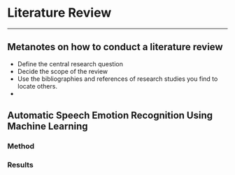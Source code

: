 # Literature Review

---

## Metanotes on how to conduct a literature review

- Define the central research question
- Decide the scope of the review
- Use the bibliographies and references of research studies you find to locate others.
- 

## Automatic Speech Emotion Recognition Using Machine Learning

### Method

### Results

